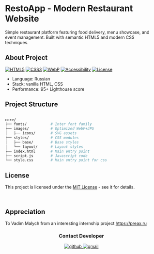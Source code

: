 
<h1> RestoApp - Modern Restaurant Website </h1> 

<p>Simple restaurant platform featuring food delivery, menu showcase, and event management. Built with semantic HTML5 and modern CSS techniques.</p>



## About Project 

<span>

[![HTML5](https://img.shields.io/badge/HTML-5-orange)](https://www.w3.org/html/)  [![CSS3](https://img.shields.io/badge/CSS-3-blue)](https://www.w3.org/Style/CSS/)  [![WebP](https://img.shields.io/badge/Images-WebP-green)](https://developers.google.com/speed/webp)  [![Accessibility](https://img.shields.io/badge/WCAG-2.1-important)](https://www.w3.org/WAI/standards-guidelines/wcag/)  [![License](https://img.shields.io/badge/License-MIT-07ab6c.svg)](https://opensource.org/licenses/MIT)

</span>



<ul> 
	<li> Language: Russian</li> 
  <li> Stack: vanilla HTML, CSS </li>
  <li> Performance: 95+ Lighthouse score </li> 
</ul>

## Project Structure 

```bash

core/
├── fonts/           # Inter font family
├── images/          # Optimized WebP+JPG
│   ├── icons/       # SVG assets
├── styles/          # CSS modules
│   ├── base/        # Base styles
│   └── layout/      # Layout styles
├── index.html       # Main entry point
├── script.js        # Javascript code
└── style.css        # Main entry point for css
```
## License 

This project is licensed under the  [MIT License](LICENSE/)  - see it for details.

<br> 

## Appreciation

To Vadim Malych from an interesting internship project https://preax.ru

<div align="center">

### Contact Developer 

 
  <a href="https://github.com/maxim-klenov" target="_blank" rel="noopener noreferrer">
    <img src=https://img.shields.io/badge/github-%2324292e.svg?&style=for-the-badge&logo=github&logoColor=white alt=github style="margin-bottom: 5px;" />
  </a>
  
  <a href="mailto:maxklenow@gmail.com" target="_blank" rel="noopener noreferrer">
   <img src="https://img.shields.io/badge/Gmail-white?style=for-the-badge&logo=gmail&logoColor=D14836" alt="gmail" />
  </a>
  </div>
